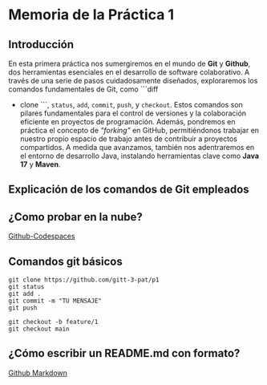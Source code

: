 
# Memoria de la Práctica 1
## Introducción

En esta primera práctica nos sumergiremos en el mundo de **Git** y **Github**, dos herramientas esenciales en el desarrollo de software colaborativo. A través de una serie de pasos cuidadosamente diseñados, exploraremos los comandos fundamentales de Git, como ```diff
- clone
```, `status`, `add`, `commit`, `push`, y `checkout`. Estos comandos son pilares fundamentales para el control de versiones y la colaboración eficiente en proyectos de programación. Además, pondremos en práctica el concepto de *"forking"* en GitHub, permitiéndonos trabajar en nuestro propio espacio de trabajo antes de contribuir a proyectos compartidos. A medida que avanzamos, también nos adentraremos en el entorno de desarrollo Java, instalando herramientas clave como **Java 17** y **Maven**. 


## Explicación de los comandos de Git empleados 


## ¿Como probar en la nube?

[Github-Codespaces](https://github.com/features/codespaces)

## Comandos git básicos

```
git clone https://github.com/gitt-3-pat/p1
git status
git add .
git commit -m "TU MENSAJE"
git push

git checkout -b feature/1
git checkout main
```

## ¿Cómo escribir un README.md con formato?

[Github Markdown](https://docs.github.com/es/get-started/writing-on-github/getting-started-with-writing-and-formatting-on-github/basic-writing-and-formatting-syntax)
